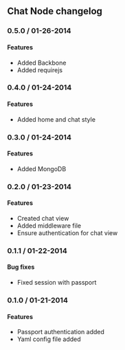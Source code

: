 ## Chat Node changelog

### 0.5.0 / 01-26-2014

#### Features
  - Added Backbone
  - Added requirejs

### 0.4.0 / 01-24-2014

#### Features
  - Added home and chat style

### 0.3.0 / 01-24-2014

#### Features
  - Added MongoDB

### 0.2.0 / 01-23-2014

#### Features
  - Created chat view
  - Added middleware file
  - Ensure authentication for chat view

### 0.1.1 / 01-22-2014

#### Bug fixes
  - Fixed session with passport

### 0.1.0 / 01-21-2014

#### Features
  - Passport authentication added
  - Yaml config file added
